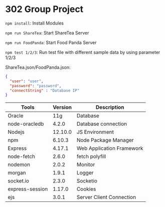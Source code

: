 # 302 Group Project

`npm install`: Install Modules

`npm run ShareTea`: Start ShareTea Server

`npm run FoodPanda`: Start Food Panda Server

`npm test 1/2/3`: Run test file with different sample data by using parameter 1/2/3

ShareTea.json/FoodPanda.json:

```json
{
  "user": "user",
  "password": "password",
  "connectString" : "Database IP"
}
```

| Tools                 | Version | Description               |
|-----------------------|---------|---------------------------|
| Oracle                | 11g     | Database                  |
| node-oracledb         | 4.2.0   | Database connection       |
| Nodejs                | 12.10.0 | JS Environment            |
| npm                   | 6.10.3  | Node Package Manager      |
| Express               | 4.17.1  | Web Application Framework |
| node-fetch            | 2.6.0   | fetch polyfill            |
| nodemon               | 2.0.2   | Monitor                   |
| morgan                | 1.9.1   | Logger                    |
| socket.io             | 2.3.0   | Socketio                  |
| express-session       | 1.17.0  | Cookies                   |
| ejs                   | 3.0.1   | Server Client Connection  |
